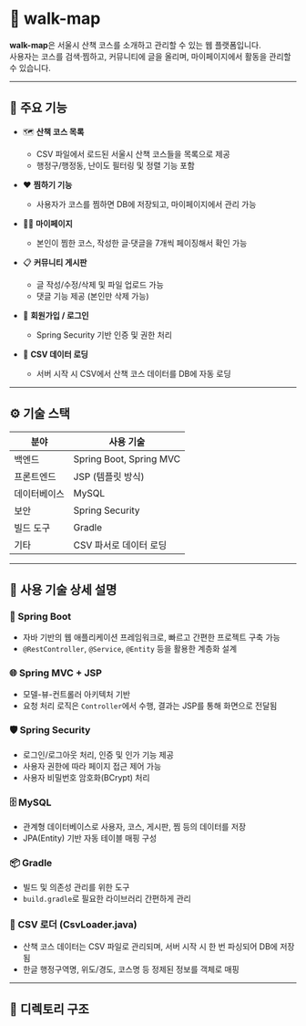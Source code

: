 # 🌿 walk-map

**walk-map**은 서울시 산책 코스를 소개하고 관리할 수 있는 웹 플랫폼입니다.  
사용자는 코스를 검색·찜하고, 커뮤니티에 글을 올리며, 마이페이지에서 활동을 관리할 수 있습니다.

---

## 🚀 주요 기능

- 🗺️ **산책 코스 목록**
    - CSV 파일에서 로드된 서울시 산책 코스들을 목록으로 제공
    - 행정구/행정동, 난이도 필터링 및 정렬 기능 포함

- ❤️ **찜하기 기능**
    - 사용자가 코스를 찜하면 DB에 저장되고, 마이페이지에서 관리 가능

- 🧑‍💻 **마이페이지**
    - 본인이 찜한 코스, 작성한 글·댓글을 7개씩 페이징해서 확인 가능

- 📋 **커뮤니티 게시판**
    - 글 작성/수정/삭제 및 파일 업로드 가능
    - 댓글 기능 제공 (본인만 삭제 가능)

- 🔐 **회원가입 / 로그인**
    - Spring Security 기반 인증 및 권한 처리

- 📂 **CSV 데이터 로딩**
    - 서버 시작 시 CSV에서 산책 코스 데이터를 DB에 자동 로딩

---

## ⚙️ 기술 스택

| 분야       | 사용 기술              |
|------------|------------------------|
| 백엔드     | Spring Boot, Spring MVC |
| 프론트엔드 | JSP (템플릿 방식)       |
| 데이터베이스 | MySQL                  |
| 보안       | Spring Security        |
| 빌드 도구  | Gradle                 |
| 기타       | CSV 파서로 데이터 로딩 |

---

## 📖 사용 기술 상세 설명

### 🍃 Spring Boot
- 자바 기반의 웹 애플리케이션 프레임워크로, 빠르고 간편한 프로젝트 구축 가능
- `@RestController`, `@Service`, `@Entity` 등을 활용한 계층화 설계

### 🌐 Spring MVC + JSP
- 모델-뷰-컨트롤러 아키텍처 기반
- 요청 처리 로직은 `Controller`에서 수행, 결과는 JSP를 통해 화면으로 전달됨

### 🛡️ Spring Security
- 로그인/로그아웃 처리, 인증 및 인가 기능 제공
- 사용자 권한에 따라 페이지 접근 제어 가능
- 사용자 비밀번호 암호화(BCrypt) 처리

### 🗄️ MySQL
- 관계형 데이터베이스로 사용자, 코스, 게시판, 찜 등의 데이터를 저장
- JPA(Entity) 기반 자동 테이블 매핑 구성

### 📦 Gradle
- 빌드 및 의존성 관리를 위한 도구
- `build.gradle`로 필요한 라이브러리 간편하게 관리

### 🧾 CSV 로더 (CsvLoader.java)
- 산책 코스 데이터는 CSV 파일로 관리되며, 서버 시작 시 한 번 파싱되어 DB에 저장됨
- 한글 행정구역명, 위도/경도, 코스명 등 정제된 정보를 객체로 매핑

---

## 📁 디렉토리 구조

